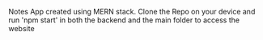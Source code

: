 Notes App created using MERN stack.
Clone the Repo on your device and run 'npm start' in both the backend and the main folder to access the website
